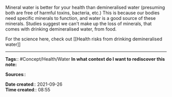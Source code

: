Mineral water is better for your health than demineralised water (presuming both are free of harmful toxins, bacteria, etc.)
This is because our bodies need specific minerals to function, and water is a good source of these minerals. Studies suggest we can't make up the loss of minerals, that comes with drinking demineralised water, from food.

For the science here, check out
[[Health risks from drinking demineralised water]]


---
**Tags**:: #Concept/Health/Water 
**In what context do I want to rediscover this note:**

**Sources**::

**Date created**:: 2021-09-26  
**Time created**:: 08:55